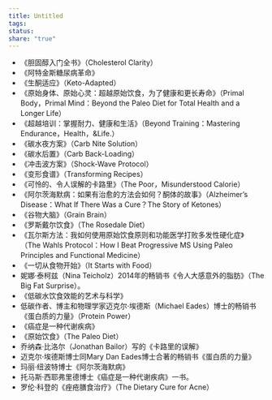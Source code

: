 ```yaml
---
title: Untitled
tags: 
status: 
share: "true"
---
```

- 《胆固醇入门全书》（Cholesterol Clarity）
- 《阿特金斯糖尿病革命》
- 《生酮适应》（Keto-Adapted）
- 《原始身体、原始心灵：超越原始饮食，为了健康和更长寿命》（Primal Body，Primal Mind：Beyond the Paleo Diet for Total Health and a Longer Life）
- 《超越培训：掌握耐力、健康和生活》（Beyond Training：Mastering Endurance，Health，&Life.）
- 《碳水夜方案》（Carb Nite Solution）
- 《碳水后置》（Carb Back-Loading）
- 《冲击波方案》（Shock-Wave Protocol）
- 《变形食谱》（Transforming Recipes）
- 《可怜的、令人误解的卡路里》（The Poor，Misunderstood Calorie）
- 《阿尔茨海默病：如果有治愈的方法会如何？酮体的故事》（Alzheimer’s Disease：What If There Was a Cure？The Story of Ketones）
- 《谷物大脑》（Grain Brain）
- 《罗斯戴尔饮食》（The Rosedale Diet）
- 《瓦尔斯方法：我如何使用原始饮食原则和功能医学打败多发性硬化症》（The Wahls Protocol：How I Beat Progressive MS Using Paleo Principles and Functional Medicine）
- 《一切从食物开始》（It Starts with Food）
- 妮娜·泰柯兹（Nina Teicholz）2014年的畅销书《令人大感意外的脂肪》（The Big Fat Surprise）。
- 《低碳水饮食效能的艺术与科学》
- 低碳作者、博主和物理学家迈克尔·埃德斯（Michael Eades）博士的畅销书《蛋白质的力量》（Protein Power）
- 《癌症是一种代谢疾病》
- 《原始饮食》（The Paleo Diet）
- 乔纳森·比洛尔（Jonathan Bailor）写的《卡路里的误解》
- 迈克尔·埃德斯博士同Mary Dan Eades博士合著的畅销书《蛋白质的力量》
- 玛丽·纽波特博士《阿尔茨海默病》
- 托马斯·西耶弗里德博士《癌症是一种代谢疾病》一书。
- 罗伦·科登的《痤疮膳食治疗》（The Dietary Cure for Acne）
